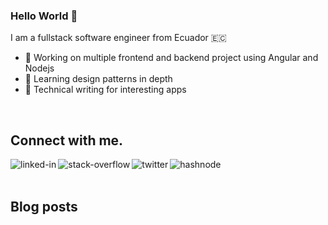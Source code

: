 ### Hello World 👋
I am a fullstack software engineer from Ecuador 🇪🇨
- 🔭 Working on multiple frontend and backend project using Angular and Nodejs
- 🌱 Learning design patterns in depth
- 📓 Technical writing for interesting apps
<br>

## Connect with me.
[<img align="left" alt="linked-in" src="https://img.shields.io/badge/linkedin-%230077B5.svg?&style=for-the-badge&logo=linkedin&logoColor=white" />](https://www.linkedin.com/in/erick-cordova)
[<img align="left" alt="stack-overflow" src="https://img.shields.io/badge/stack%20overflow-FE7A16?logo=stack-overflow&logoColor=white&style=for-the-badge" />](https://stackoverflow.com/users/7420509/elcordova)
[<img align="left" alt="twitter" src="https://img.shields.io/badge/twitter-%231DA1F2.svg?&style=for-the-badge&logo=twitter&logoColor=white" />](https://twitter.com/erickLeninC)

[<img align="left" alt="hashnode" src="https://img.shields.io/badge/hashnode-%230077B5.svg?&style=for-the-badge&logo=hashnode&logoColor=white" />](https://elcordova.dev)
<br>
<br>

## Blog posts
<!-- BLOG-POST-LIST:START -->
 
<!-- BLOG-POST-LIST:END -->

